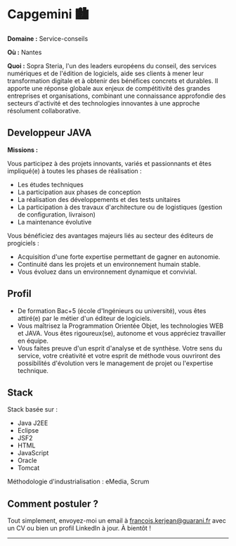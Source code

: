 # Capgemini 🏙

**Domaine :**  Service-conseils

**Où :** Nantes 

**Quoi :**  Sopra Steria, l'un des leaders européens du conseil, des services numériques et de l'édition de logiciels, aide ses clients à mener leur transformation digitale et à obtenir des bénéfices concrets et durables. 
Il apporte une réponse globale aux enjeux de compétitivité des grandes entreprises et organisations, combinant une connaissance approfondie des secteurs d'activité et des technologies innovantes à une approche résolument collaborative.

## Developpeur JAVA

**Missions :**

Vous participez à des projets innovants, variés et passionnants et êtes impliqué(e) à toutes les phases de réalisation :
* Les études techniques
* La participation aux phases de conception
* La réalisation des développements et des tests unitaires
* La participation à des travaux d'architecture ou de logistiques (gestion de configuration, livraison)
* La maintenance évolutive

Vous bénéficiez des avantages majeurs liés au secteur des éditeurs de progiciels :
* Acquisition d'une forte expertise permettant de gagner en autonomie.
* Continuité dans les projets et un environnement humain stable.
* Vous évoluez dans un environnement dynamique et convivial. 

## Profil

* De formation Bac+5 (école d'Ingénieurs ou université), vous êtes attiré(e) par le métier d'un éditeur de logiciels.
* Vous maîtrisez la Programmation Orientée Objet, les technologies WEB et JAVA. Vous êtes rigoureux(se), autonome et vous appréciez travailler en équipe.
* Vous faites preuve d'un esprit d'analyse et de synthèse. Votre sens du service, votre créativité et votre esprit de méthode vous ouvriront des possibilités d'évolution vers le management de projet ou l'expertise technique.

## Stack

Stack basée sur :

* Java J2EE
* Eclipse
* JSF2
* HTML
* JavaScript
* Oracle
* Tomcat

Méthodologie d'industrialisation : eMedia, Scrum

## Comment postuler ?

Tout simplement, envoyez-moi un email à francois.kerjean@guarani.fr avec un CV ou bien un profil LinkedIn à jour. À bientôt ! 

----

